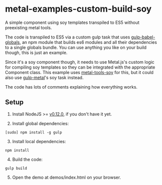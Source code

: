 # metal-examples-custom-build-soy
A simple component using soy templates transpiled to ES5 without preexisting metal tools.

The code is transpiled to ES5 via a custom gulp task that uses [gulp-babel-globals](http://www.npmjs.com/package/gulp-babel-globals), an npm module that builds es6 modules and all their dependencies to a single globals bundle. You can use anything you like on your build though, this is just an example.

Since it's a soy component though, it needs to use Metal.js's custom logic for compiling soy templates so they can be integrated with the appropriate Component class. This example uses [metal-tools-soy](http://www.npmjs.com/package/metal-tools-soy) for this, but it could also use [gulp-metal](http://www.npmjs.com/package/gulp-metal)'s soy task instead.

The code has lots of comments explaining how everything works.

## Setup

1. Install NodeJS >= [v0.12.0](http://nodejs.org/dist/v0.12.0/), if you don't have it yet.

2. Install global dependencies:

  ```
  [sudo] npm install -g gulp
  ```

3. Install local dependencies:

  ```
  npm install
  ```

4. Build the code:

  ```
  gulp build
  ```

5. Open the demo at demos/index.html on your browser.
